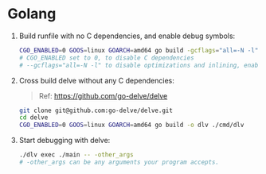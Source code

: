 # Golang

1. Build runfile with no C dependencies, and enable debug symbols:

   ```bash
   CGO_ENABLED=0 GOOS=linux GOARCH=amd64 go build -gcflags="all=-N -l" -o main main.go
   # CGO_ENABLED set to 0, to disable C dependencies
   # --gcflags="all=-N -l" to disable optimizations and inlining, enabling debugging.
   ```

2. Cross build delve without any C dependencies:

   > Ref: <https://github.com/go-delve/delve>

   ```bash
   git clone git@github.com:go-delve/delve.git
   cd delve
   CGO_ENABLED=0 GOOS=linux GOARCH=amd64 go build -o dlv ./cmd/dlv
   ```

3. Start debugging with delve:

   ```bash
   ./dlv exec ./main -- -other_args
   # -other_args can be any arguments your program accepts.
   ```
